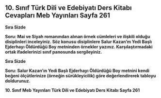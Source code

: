 ## 10. Sınıf Türk Dili ve Edebiyatı Ders Kitabı Cevapları Meb Yayınları Sayfa 261

**Sıra Sizde**

**Soru: Mai ve Siyah romanından alınan örnek cümleleri ve ilişkili olduğu disiplinleri inceleyiniz. Söz konusu disiplinlere Salur Kazan’m Yedi Başlı Ejderhayı Öldürdüğü Boy metninden örnekler yazınız. Karşılaştırmadaki ortak ifadelerinizi sınıf panosunda sergileyiniz.**

**Sıra Sizde**

**Soru: Salur Kazan’ın Yedi Başlı Ejderhayı Öldürdüğü Boy metnini kendi beğeni ölçütlerinize (örneğin sürükleyicilik) göre değerlendirerek tabloyu doldurunuz.**

**10. Sınıf Meb Yayınları Türk Dili ve Edebiyatı Ders Kitabı Sayfa 261**